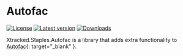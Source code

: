 ﻿# Autofac

[![License](https://img.shields.io/badge/License-Apache_2.0-blue.svg)](https://github.com/xtracked/staples-dotnet/blob/main/LICENSE)
[![Latest version](https://img.shields.io/nuget/v/Xtracked.Staples.Autofac)](https://www.nuget.org/packages/Xtracked.Staples.Autofac)
[![Downloads](https://img.shields.io/nuget/dt/Xtracked.Staples.Autofac)](https://www.nuget.org/packages/Xtracked.Staples.Autofac)

Xtracked.Staples.Autofac is a library that adds extra functionality to [Autofac](
https://github.com/autofac/Autofac){: target="_blank" }.
